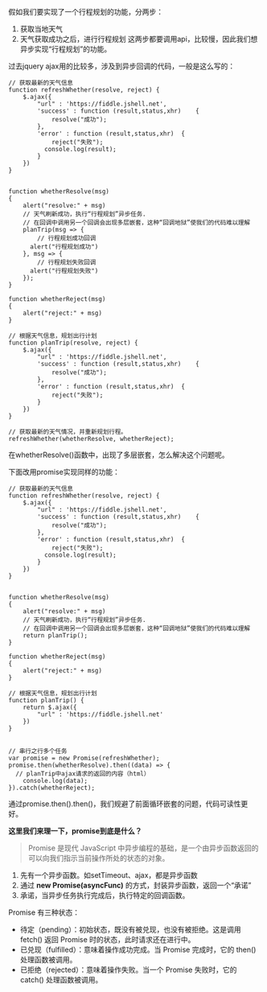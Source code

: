 假如我们要实现了一个行程规划的功能，分两步：
1. 获取当地天气
2. 天气获取成功之后，进行行程规划
这两步都要调用api，比较慢，因此我们想异步实现“行程规划”的功能。

过去jquery ajax用的比较多，涉及到异步回调的代码，一般是这么写的：

```
// 获取最新的天气信息
function refreshWhether(resolve, reject) {
    $.ajax({
        "url" : 'https://fiddle.jshell.net',
        'success' : function (result,status,xhr)	{
        	resolve("成功");
        },
        'error' : function (result,status,xhr)	{
        	reject("失败");
          console.log(result);
        }
    })
}


function whetherResolve(msg)
{
    alert("resolve:" + msg)
    // 天气刷新成功，执行“行程规划”异步任务.
    // 在回调中调用另一个回调会出现多层嵌套，这种“回调地狱”使我们的代码难以理解
    planTrip(msg => {
    	// 行程规划成功回调
      alert("行程规划成功")
    }, msg => {
    	// 行程规划失败回调
      alert("行程规划失败")
    });
}

function whetherReject(msg)
{
    alert("reject:" + msg)
}

// 根据天气信息，规划出行计划
function planTrip(resolve, reject) {
    $.ajax({
        "url" : 'https://fiddle.jshell.net',
        'success' : function (result,status,xhr)	{
        	resolve("成功");
        },
        'error' : function (result,status,xhr)	{
        	reject("失败");
        }
    })
}

// 获取最新的天气情况，并重新规划行程。
refreshWhether(whetherResolve, whetherReject);
```

在whetherResolve()函数中，出现了多层嵌套，怎么解决这个问题呢。

下面改用promise实现同样的功能：
```
// 获取最新的天气信息
function refreshWhether(resolve, reject) {
    $.ajax({
        "url" : 'https://fiddle.jshell.net',
        'success' : function (result,status,xhr)	{
        	resolve("成功");
        },
        'error' : function (result,status,xhr)	{
        	reject("失败");
          console.log(result);
        }
    })
}


function whetherResolve(msg)
{
    alert("resolve:" + msg)
    // 天气刷新成功，执行“行程规划”异步任务.
    // 在回调中调用另一个回调会出现多层嵌套，这种“回调地狱”使我们的代码难以理解
    return planTrip();
}

function whetherReject(msg)
{
    alert("reject:" + msg)
}

// 根据天气信息，规划出行计划
function planTrip() {
    return $.ajax({
        "url" : 'https://fiddle.jshell.net'
    })
}


// 串行之行多个任务
var promise = new Promise(refreshWhether);
promise.then(whetherResolve).then((data) => {
  // planTrip中ajax请求的返回的内容（html）
	console.log(data);
}).catch(whetherReject);
```

通过promise.then().then()，我们规避了前面循环嵌套的问题，代码可读性更好。

**这里我们来理一下，promise到底是什么？**

> Promise 是现代 JavaScript 中异步编程的基础，是一个由异步函数返回的可以向我们指示当前操作所处的状态的对象。

1. 先有一个异步函数。如setTimeout、ajax，都是异步函数
2. 通过 **new Promise(asyncFunc)** 的方式，封装异步函数，返回一个“承诺”
3. 承诺，当异步任务执行完成后，执行特定的回调函数。

Promise 有三种状态：
- 待定（pending）：初始状态，既没有被兑现，也没有被拒绝。这是调用 fetch() 返回 Promise 时的状态，此时请求还在进行中。
- 已兑现（fulfilled）：意味着操作成功完成。当 Promise 完成时，它的 then() 处理函数被调用。
- 已拒绝（rejected）：意味着操作失败。当一个 Promise 失败时，它的 catch() 处理函数被调用。



